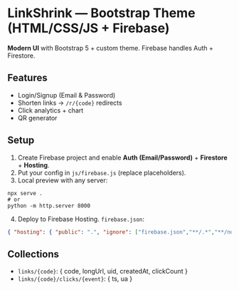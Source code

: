 # LinkShrink — Bootstrap Theme (HTML/CSS/JS + Firebase)
**Modern UI** with Bootstrap 5 + custom theme. Firebase handles Auth + Firestore.

## Features
- Login/Signup (Email & Password)
- Shorten links → `/r/{code}` redirects
- Click analytics + chart
- QR generator

## Setup
1) Create Firebase project and enable **Auth (Email/Password)** + **Firestore** + **Hosting**.
2) Put your config in `js/firebase.js` (replace placeholders).
3) Local preview with any server:
```
npx serve .
# or
python -m http.server 8000
```
4) Deploy to Firebase Hosting. `firebase.json`:
```json
{ "hosting": { "public": ".", "ignore": ["firebase.json","**/.*","**/node_modules/**"], "rewrites": [{ "source": "/r/**", "destination": "/redirect.html" }] } }
```

## Collections
- `links/{code}`: { code, longUrl, uid, createdAt, clickCount }
- `links/{code}/clicks/{event}`: { ts, ua }
